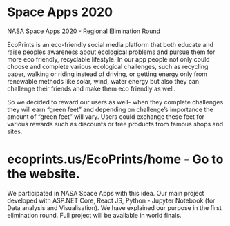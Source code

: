 # Space Apps 2020
NASA Space Apps 2020 - Regional Elimination Round

EcoPrints is an eco-friendly social media platform that both educate and raise peoples awareness about ecological problems and pursue them for more eco friendly, recyclable lifestyle. In our app people not only could choose and complete various ecological challenges, such as recycling paper, walking or riding instead of driving, or getting energy only from renewable methods like solar, wind, water energy but also they can challenge their friends and make them eco friendly as well.

So we decided to reward our users as well- when they complete challenges they will earn “green feet” and depending on challenge’s importance the amount of “green feet” will vary. Users could exchange these feet for various rewards such as discounts or free products from famous shops and sites.

# ecoprints.us/EcoPrints/home - Go to the website.
We participated in NASA Space Apps with this idea. Our main project developed with ASP.NET Core, React JS, Python - Jupyter Notebook (for Data analysis and Visualisation).
We have explained our purpose in the first elimination round. Full project will be available in world finals.

